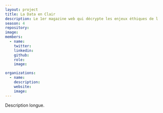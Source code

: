 ```yaml
---
layout: project
title: La Data en Clair
description: Le 1er magazine web qui décrypte les enjeux éthiques de l'intelligence artificielle.
season: 4
repository:
image:
members:
  - name:
    twitter:
    linkedin:
    github:
    role:
    image:

organizations:
  - name:
    description:
    website:
    image:
---
```


Description longue.
